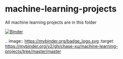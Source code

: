 # machine-learning-projects
All machine learning projects are in this folder


[![Binder](https://mybinder.org/badge_logo.svg)](https://mybinder.org/v2/gh/chase-xu/machine-learning-projects/tree/master/master)


.. image:: https://mybinder.org/badge_logo.svg
 :target: https://mybinder.org/v2/gh/chase-xu/machine-learning-projects/tree/master/master
